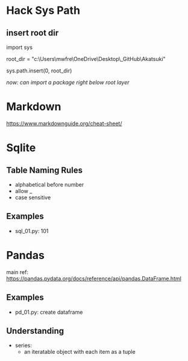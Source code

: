 # Hack Sys Path

## insert root dir

import sys 

root_dir = "c:\\Users\\mwfre\\OneDrive\\Desktop\\_GitHub\\Akatsuki"

sys.path.insert(0, root_dir)

*now: can import a package right below root layer*


# Markdown

https://www.markdownguide.org/cheat-sheet/


# Sqlite

## Table Naming Rules

- alphabetical before number
- allow _
- case sensitive

## Examples
- sql_01.py: 101 

# Pandas

main ref: https://pandas.pydata.org/docs/reference/api/pandas.DataFrame.html

## Examples
- pd_01.py: create dataframe

## Understanding 
- series:
  - an iteratable object with each item as a tuple
